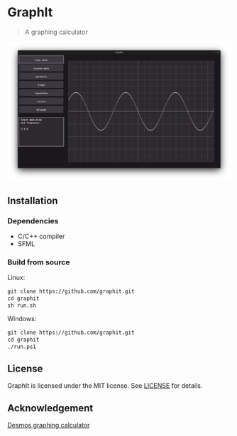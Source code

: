 # GraphIt

> A graphing calculator

<img src="./Screenshot.png" width="600">

## Installation

### Dependencies

- C/C++ compiler
- SFML

### Build from source

Linux:
```
git clone https://github.com/graphit.git
cd graphit
sh run.sh
```

Windows:
```
git clone https://github.com/graphit.git
cd graphit
./run.ps1
```
## License

GraphIt is licensed under the MIT license. See [LICENSE](./LICENSE) for details.

## Acknowledgement

[Desmos graphing calculator](https://www.desmos.com/calculator)
